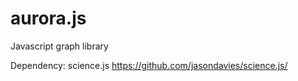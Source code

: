 aurora.js
=========

Javascript graph library

Dependency: science.js https://github.com/jasondavies/science.js/

